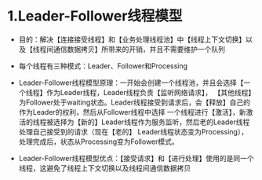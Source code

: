 # 1.Leader-Follower线程模型

- 目的：解决【连接接受线程】和【业务处理线程池】中【线程上下文切换】以及【线程间通信数据拷贝】所带来的开销，并且不需要维护一个队列

- 每个线程有三种模式：Leader、Follower和Processing

- Leader-Follower线程模型原理：一开始会创建一个线程池，并且会选择【一个线程】作为Leader线程，Leader线程负责【监听网络请求】，
【其他线程】为Follower处于waiting状态。Leader线程接受到请求后，会【释放】自己的作为Leader的权利，然后从Follower线程中选择
一个线程进行【激活】，新激活的线程被选择为【新的】Leader线程作为服务监听，然后老的Leader线程处理自己接受到的请求（现在【老的】
Leader线程状态变为Processing），处理完成后，状态从Processing变为Follower模式。

- Leader-Follower线程模型优点：【接受请求】和【进行处理】使用的是同一个线程，这避免了线程上下文切换以及线程间通信数据拷贝